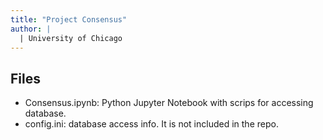```yaml
---
title: "Project Consensus"
author: |
  | University of Chicago
---
```


## Files

- Consensus.ipynb: Python Jupyter Notebook with scrips for accessing database.
- config.ini: database access info. It is not included in the repo.
